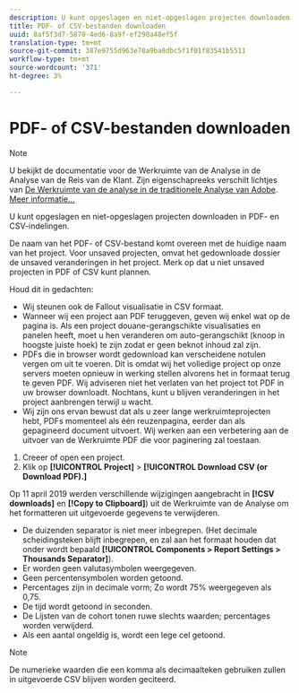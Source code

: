 ```yaml
---
description: U kunt opgeslagen en niet-opgeslagen projecten downloaden in PDF- en CSV-indelingen.
title: PDF- of CSV-bestanden downloaden
uuid: 8af5f3d7-5870-4ed6-8a9f-ef290a48ef5f
translation-type: tm+mt
source-git-commit: 387e9755d963e70a9ba8dbc5f1f01f83541b5511
workflow-type: tm+mt
source-wordcount: '371'
ht-degree: 3%

---
```



# PDF- of CSV-bestanden downloaden

>[!NOTE]
>
>U bekijkt de documentatie voor de Werkruimte van de Analyse in de Analyse van de Reis van de Klant. Zijn eigenschapreeks verschilt lichtjes van [De Werkruimte van de analyse in de traditionele Analyse van Adobe](https://docs.adobe.com/content/help/en/analytics/analyze/analysis-workspace/home.html). [Meer informatie...](/help/getting-started/cja-aa.md)

U kunt opgeslagen en niet-opgeslagen projecten downloaden in PDF- en CSV-indelingen.

De naam van het PDF- of CSV-bestand komt overeen met de huidige naam van het project. Voor unsaved projecten, omvat het gedownloade dossier de unsaved veranderingen in het project. Merk op dat u niet unsaved projecten in PDF of CSV kunt plannen.

Houd dit in gedachten:

* Wij steunen ook de Fallout visualisatie in CSV formaat.
* Wanneer wij een project aan PDF teruggeven, geven wij enkel wat op de pagina is. Als een project douane-gerangschikte visualisaties en panelen heeft, moet u hen veranderen om auto-gerangschikt (knoop in hoogste juiste hoek) te zijn zodat er geen beknot inhoud zal zijn.
* PDFs die in browser wordt gedownload kan verscheidene notulen vergen om uit te voeren. Dit is omdat wij het volledige project op onze servers moeten opnieuw in werking stellen alvorens het in formaat terug te geven PDF. Wij adviseren niet het verlaten van het project tot PDF in uw browser downloadt. Nochtans, kunt u blijven veranderingen in het project aanbrengen terwijl u wacht.
* Wij zijn ons ervan bewust dat als u zeer lange werkruimteprojecten hebt, PDFs momenteel als één reuzenpagina, eerder dan als gepagineerd document uitvoert. Wij werken aan een verbetering aan de uitvoer van de Werkruimte PDF die voor paginering zal toestaan.

1. Creeer of open een project.
1. Klik op **[!UICONTROL Project]** > **[!UICONTROL Download CSV (or Download PDF).]**

Op 11 april 2019 werden verschillende wijzigingen aangebracht in **[!CSV downloads]** en **[!Copy to Clipboard]**) uit de Werkruimte van de Analyse om het formatteren uit uitgevoerde gegevens te verwijderen.
* De duizenden separator is niet meer inbegrepen. (Het decimale scheidingsteken blijft inbegrepen, en zal aan het formaat houden dat onder wordt bepaald **[!UICONTROL Components > Report Settings > Thousands Separator]**).
* Er worden geen valutasymbolen weergegeven.
* Geen percentensymbolen worden getoond.
* Percentages zijn in decimale vorm; Zo wordt 75% weergegeven als 0,75.
* De tijd wordt getoond in seconden.
* De Lijsten van de cohort tonen ruwe slechts waarden; percentages worden verwijderd.
* Als een aantal ongeldig is, wordt een lege cel getoond.

>[!NOTE]
>
>De numerieke waarden die een komma als decimaalteken gebruiken zullen in uitgevoerde CSV blijven worden geciteerd.
